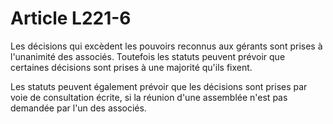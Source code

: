 # Article L221-6

Les décisions qui excèdent les pouvoirs reconnus aux gérants sont prises à l'unanimité des associés. Toutefois les statuts peuvent prévoir que certaines décisions sont prises à une majorité qu'ils fixent.

Les statuts peuvent également prévoir que les décisions sont prises par voie de consultation écrite, si la réunion d'une assemblée n'est pas demandée par l'un des associés.

